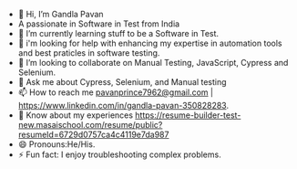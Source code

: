 - 👋 Hi, I’m Gandla Pavan
- A passionate in Software in Test from India
- 🌱 I’m currently learning stuff to be a Software in Test.
- 👀 i'm looking for help with enhancing my expertise in automation tools and best praticles in software testing.
- 💞️ I’m looking to collaborate on Manual Testing, JavaScript, Cypress and Selenium.
- 💬 Ask me about Cypress, Selenium, and Manual testing
- 📫 How to reach me pavanprince7962@gmail.com    |  https://www.linkedin.com/in/gandla-pavan-350828283.
- 📄 Know about my experiences https://resume-builder-test-new.masaischool.com/resume/public?resumeId=6729d0757ca4c4119e7da987
- 😄 Pronouns:He/His.
- ⚡ Fun fact: I enjoy troubleshooting complex problems.


<!---
pavan132-p/pavan132-p is a ✨ special ✨ repository because its `README.md` (this file) appears on your GitHub profile.
You can click the Preview link to take a look at your changes.
--->
